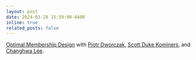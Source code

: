 ```yaml
---
layout: post
date: 2024-03-28 15:59:00-0400
inline: true
related_posts: false
---
```


[Optimal Membership Design](https://papers.ssrn.com/sol3/papers.cfm?abstract_id=4776110) with [Piotr Dworczak](https://sites.northwestern.edu/dworczak/), [Scott Duke Kominers](http://scottkom.com/index.html), and [Changhwa Lee](https://sites.google.com/view/changhwalee/home).
